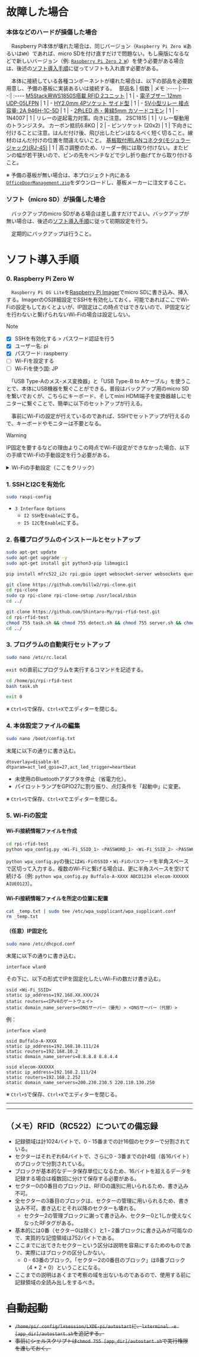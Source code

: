 
# 故障した場合

### 本体などのハードが損傷した場合
　Raspberry Pi本体が壊れた場合は、同じバージョン（`Raspberry Pi Zero W`あるいは`WH`）であれば、micro SDを付け直すだけで問題ない。もし廃版になるなどで新しいバージョン（例: [`Raspberry Pi Zero 2 W`](https://www.switch-science.com/products/7600)）を使う必要がある場合は、後述の[ソフト導入手順](#ソフト導入手順)に従ってソフトも入れ直す必要がある。

　本体に接続している各種コンポーネントが壊れた場合は、以下の部品を必要数用意し、予備の基板に実装あるいは接続する。　
 部品名 | 個数 | メモ
:---- |:----:| :----
 [M5Stack用WS1850S搭載 RFID 2ユニット](https://www.switch-science.com/products/8301) | 1 | - 
 [電子ブザー 12mm UDP-05LFPN](https://akizukidenshi.com/catalog/g/gP-09704/) | 1 | -
 [HY2.0mm 4Pソケット サイド型](https://www.amazon.co.jp/dp/B09CP5K8XT) | 1 | -
 [5V小型リレー 接点容量: 2A 946H-1C-5D](https://akizukidenshi.com/catalog/g/gP-07342/) | 1 | -
 [2色LED 赤・黄緑5mm カソードコモン](https://akizukidenshi.com/catalog/g/gI-06314/) | 1 | -
 1N4007 | 1 | リレーの逆起電力対策。向きに注意。 
 2SC1815 | 1 | リレー駆動用のトランジスタ。
 カーボン抵抗6.8KΩ | 2 | - 
 ピンソケット (20x2) | 1 | 下向きに付けることに注意。はんだ付け後、飛び出したピンはなるべく短く切ること。線材のはんだ付けの位置を間違えないこと。
 [基板取付用LANコネクタ(モジュラージャック)(RJ-45)](https://akizukidenshi.com/catalog/g/gC-00159/) | 1 | 高さ調整のため、リーダー側には取り付けない。またピンの幅が若干狭いので、ピンの先をペンチなどで少し折り曲げてから取り付けること。 

※ 予備の基板が無い場合は、本プロジェクト内にある[`OfficeDoorManagement.zip`](/OfficeDoorManagement.zip?raw=1)をダウンロードし、基板メーカーに注文すること。

### ソフト（micro SD）が損傷した場合
　バックアップのmicro SDがある場合は差し直すだけでよい。バックアップが無い場合は、後述の[ソフト導入手順](#ソフト導入手順)に従って初期設定を行う。

　定期的にバックアップは行うこと。


# ソフト導入手順

### 0. Raspberry Pi Zero W
　`Raspberry Pi OS Lite`を[Raspberry Pi Imager](https://www.raspberrypi.com/software/)でmicro SDに書き込み、挿入する。ImagerのOS詳細設定でSSHを有効化しておく。可能であればここでWi-Fiの設定もしておくとよいが、IP固定はこの時点ではできないので、IP固定などを行わないと繋げられないWi-Fiの場合は設定しない。

> [!NOTE]
> - [x] SSHを有効化する > パスワード認証を行う
> - [x] ユーザー名: pi
> - [x] パスワード: raspberry
> - [ ] Wi-Fiを設定する
> - [ ] Wi-Fiを使う国: JP

　「USB Type-Aのメス-メス変換器」と「USB Type-B to Aケーブル」を使うことで、本体にUSB機器を繋ぐことができる。普段はバックアップ用のmicro SDを繋いでおくが、こちらにキーボード、そしてmini HDMI端子を変換器越しにモニターに繋ぐことで、簡単に以下のセットアップが行える。

　事前にWi-Fiの設定が行えているのであれば、SSHでセットアップが行えるので、キーボードやモニターは不要となる。

> [!WARNING]
> IP固定を要するなどの理由よりこの時点でWi-Fi設定ができなかった場合、以下の手順でWi-Fiの手動設定を行う必要がある。
> 
> <details>
>   <summary>Wi-Fiの手動設定（ここをクリック）</summary>
> </details>

### 1. SSHとI2Cを有効化
```sh
sudo raspi-config
```
* `3 Interface Options`
  * `I2 SSH`を`Enable`にする。
  * `I5 I2C`を`Enable`にする。

### 2. 各種プログラムのインストールとセットアップ
```sh
sudo apt-get update
sudo apt-get upgrade -y
sudo apt-get install git python3-pip libmagic1

pip install mfrc522_i2c rpi.gpio ipget websocket-server websockets questionary

git clone https://github.com/billw2/rpi-clone.git 
cd rpi-clone
sudo cp rpi-clone rpi-clone-setup /usr/local/sbin
cd ../

git clone https://github.com/Shintaro-My/rpi-rfid-test.git
cd rpi-rfid-test
chmod 755 task.sh && chmod 755 detect.sh && chmod 755 server.sh && chmod 755 shutdown.sh
cd ../
```

### 3. プログラムの自動実行セットアップ

```sh
sudo nano /etc/rc.local
```
`exit 0`の直前にプログラムを実行するコマンドを記述する。
```sh
cd /home/pi/rpi-rfid-test
bash task.sh

exit 0
```
※ `Ctrl+S`で保存、`Ctrl+X`でエディターを閉じる。

### 4. 本体設定ファイルの編集

```sh
sudo nano /boot/config.txt
```
末尾に以下の通りに書き込む。
```
dtoverlay=disable-bt
dtparam=act_led_gpio=27,act_led_trigger=heartbeat
```
* 未使用のBluetoothアダプタを停止（省電力化）。
* パイロットランプをGPIO27に割り振り、点灯条件を「起動中」に変更。

※ `Ctrl+S`で保存、`Ctrl+X`でエディターを閉じる。

### 5. Wi-Fiの設定

#### Wi-Fi接続情報ファイルを作成

```sh
cd rpi-rfid-test
python wpa_config.py <Wi-Fi_SSID_1> <PASSWORD_1> <Wi-Fi_SSID_2> <PASSWORD_2>
```
`python wpa_config.py`の後には`Wi-FiのSSID`・`Wi-Fiのパスワード`を半角スペースで区切って入力する。複数のWi-Fiと繋げる場合は、更に半角スペースを空けて続ける（例: `python wpa_config.py Buffalo-A-XXXX ABCD1234 elecom-XXXXXX AIUEO123`）。

#### Wi-Fi接続情報ファイルを所定の位置に配置

```sh
cat _temp.txt | sudo tee /etc/wpa_supplicant/wpa_supplicant.conf
rm _temp.txt
```

#### （任意）IP固定化

```sh
sudo nano /etc/dhcpcd.conf
```
末尾に以下の通りに書き込む。
```
interface wlan0
```
その下に、以下の形式でIPを固定化したいWi-Fiの数だけ書き込む。

```
ssid <Wi-Fi_SSID>
static ip_address=192.168.XX.XXX/24
static routers=<IPv4のゲートウェイ>
static domain_name_servers=<DNSサーバー（優先）> <DNSサーバー（代替）>
```

例：
```
interface wlan0

ssid Buffalo-A-XXXX
static ip_address=192.168.10.111/24
static routers=192.168.10.2
static domain_name_servers=8.8.8.8 8.8.4.4

ssid elecom-XXXXXX
static ip_address=192.168.2.111/24
static routers=192.168.2.252
static domain_name_servers=200.230.230.5 220.110.130.250
```

※ `Ctrl+S`で保存、`Ctrl+X`でエディターを閉じる。


----
----

## （メモ）RFID（RC522）についての備忘録

* 記録領域は計1024バイトで、0 - 15番までの計16個のセクターで分割されている。
* セクターはそれぞれ64バイトで、さらに0 - 3番までの計4個（各16バイト）のブロックで分割されている。
* ブロックが基本的なデータ保存単位になるため、16バイトを超えるデータを記録する場合は複数回に分けて保存する必要がある。
* セクター0の0番目のブロックは、RFIDの識別に用いられるため、書き込み不可。
* 全セクターの3番目のブロックは、セクターの管理に用いられるため、書き込み不可。書き込むとそれ以降のセクターも壊れる。
  * セクター2の管理ブロックに謝って書き込み、セクター0と1しか使えなくなったRFタグがある。
* 基本的には0番（セクター0は除く）と1・2番ブロックに書き込みが可能なので、実質的な記憶領域は752バイトである。
* ここまでに出てきたセクターという区分は説明を容易にするためのものであり、実際にはブロックの区分しかない。
  * 0 - 63番のブロック。「セクター2の0番目のブロック」は8番ブロック（4 * 2 + 0）ということになる。
* ここまでの説明はあくまで考察の域を出ないものであるので、使用する前に記録領域の全読み出しをするべき。

# ~~自動起動~~
*  ~~`/home/pi/.config/lxsession/LXDE-pi/autostart`に、`lxterminal -e [app_dir]/autostart.sh`を追記する。~~
  * ~~事前にシェルスクリプトは`chmod 755 [app_dir]/autostart.sh`で実行権限を渡しておく。~~

